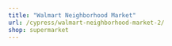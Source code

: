 ```yaml
---
title: "Walmart Neighborhood Market"
url: /cypress/walmart-neighborhood-market-2/
shop: supermarket
---
```

